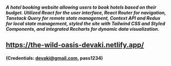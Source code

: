 ##### A hotel booking website allowing users to book hotels based on their budget. Utilized React for the user interface, React Router for navigation, Tanstack Query for remote state management, Context API and Redux for local state management, styled the site with Tailwind CSS and Styled Components, and integrated Recharts for dynamic data visualization.

## https://the-wild-oasis-devaki.netlify.app/
#### (Credentials: devaki@gmail.com, pass1234)
